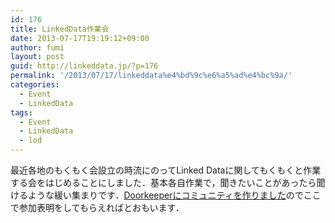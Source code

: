 ```yaml
---
id: 176
title: LinkedData作業会
date: 2013-07-17T19:19:12+09:00
author: fumi
layout: post
guid: http://linkeddata.jp/?p=176
permalink: '/2013/07/17/linkeddata%e4%bd%9c%e6%a5%ad%e4%bc%9a/'
categories:
  - Event
  - LinkedData
tags:
  - Event
  - LinkedData
  - lod
---
```


最近各地のもくもく会設立の時流にのってLinked Dataに関してもくもくと作業する会をはじめることにしました．基本各自作業で，聞きたいことがあったら聞けるような緩い集まりです．[Doorkeeperにコミュニティを作りました](http://linkeddata.doorkeeper.jp/)のでここで参加表明をしてもらえればとおもいます．
